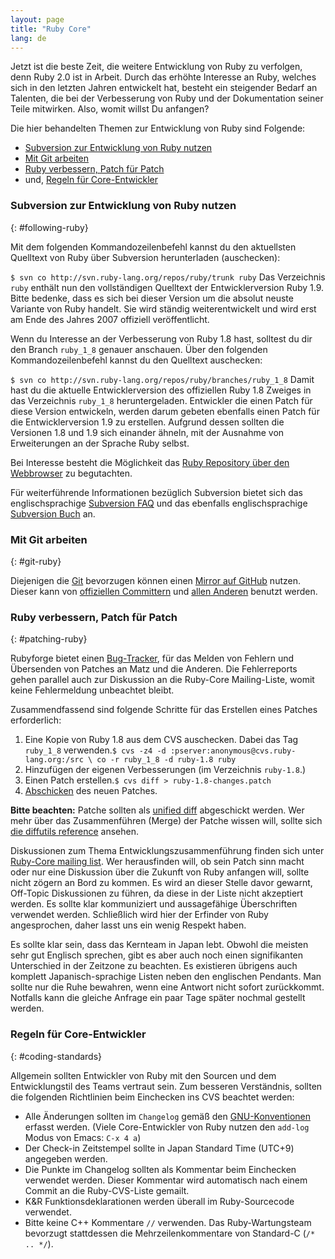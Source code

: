 ```yaml
---
layout: page
title: "Ruby Core"
lang: de
---
```


Jetzt ist die beste Zeit, die weitere Entwicklung von Ruby zu verfolgen,
denn Ruby 2.0 ist in Arbeit. Durch das erhöhte Interesse an Ruby,
welches sich in den letzten Jahren entwickelt hat, besteht ein
steigender Bedarf an Talenten, die bei der Verbesserung von Ruby und der
Dokumentation seiner Teile mitwirken. Also, womit willst Du anfangen?

Die hier behandelten Themen zur Entwicklung von Ruby sind Folgende:

* [Subversion zur Entwicklung von Ruby nutzen](#following-ruby)
* [Mit Git arbeiten](#git-ruby)
* [Ruby verbessern, Patch für Patch](#patching-ruby)
* und, [Regeln für Core-Entwickler](#coding-standards)

### Subversion zur Entwicklung von Ruby nutzen
{: #following-ruby}

Mit dem folgenden Kommandozeilenbefehl kannst du den aktuellsten
Quelltext von Ruby über Subversion herunterladen (auschecken):

 `
 $ svn co http://svn.ruby-lang.org/repos/ruby/trunk ruby
` Das Verzeichnis `ruby` enthält nun den vollständigen Quelltext der
Entwicklerversion Ruby 1.9. Bitte bedenke, dass es sich bei dieser
Version um die absolut neuste Variante von Ruby handelt. Sie wird
ständig weiterentwickelt und wird erst am Ende des Jahres 2007 offiziell
veröffentlicht.

Wenn du Interesse an der Verbesserung von Ruby 1.8 hast, solltest du dir
den Branch `ruby_1_8` genauer anschauen. Über den folgenden
Kommandozeilenbefehl kannst du den Quelltext auschecken:

 `
 $ svn co http://svn.ruby-lang.org/repos/ruby/branches/ruby_1_8
` Damit hast du die aktuelle Entwicklerversion des offiziellen Ruby 1.8
Zweiges in das Verzeichnis `ruby_1_8` heruntergeladen. Entwickler die
einen Patch für diese Version entwickeln, werden darum gebeten ebenfalls
einen Patch für die Entwicklerversion 1.9 zu erstellen. Aufgrund dessen
sollten die Versionen 1.8 und 1.9 sich einander ähneln, mit der Ausnahme
von Erweiterungen an der Sprache Ruby selbst.

Bei Interesse besteht die Möglichkeit das [Ruby Repository über den
Webbrowser][1] zu begutachten.

Für weiterführende Informationen bezüglich Subversion bietet sich das
englischsprachige [Subversion FAQ][2] und das ebenfalls
englischsprachige [Subversion Buch][3] an.

### Mit Git arbeiten
{: #git-ruby}

Diejenigen die [Git][4] bevorzugen können einen [Mirror auf GitHub][5]
nutzen. Dieser kann von [offiziellen Committern][6] und [allen
Anderen][7] benutzt werden.

### Ruby verbessern, Patch für Patch
{: #patching-ruby}

Rubyforge bietet einen [Bug-Tracker][8], für das Melden von Fehlern und
Übersenden von Patches an Matz und die Anderen. Die Fehlerreports gehen
parallel auch zur Diskussion an die Ruby-Core Mailing-Liste, womit keine
Fehlermeldung unbeachtet bleibt.

Zusammendfassend sind folgende Schritte für das Erstellen eines Patches
erforderlich:

1.  Eine Kopie von Ruby 1.8 aus dem CVS auschecken. Dabei das Tag
    `ruby_1_8` verwenden.`
     $ cvs -z4 -d :pserver:anonymous@cvs.ruby-lang.org:/src \
         co -r ruby_1_8 -d ruby-1.8 ruby
    `
2.  Hinzufügen der eigenen Verbesserungen (im Verzeichnis `ruby-1.8`.)
3.  Einen Patch erstellen.`
     $ cvs diff > ruby-1.8-changes.patch
    `
4.  [Abschicken][9] des neuen Patches.

**Bitte beachten:** Patche sollten als [unified diff][10] abgeschickt
werden. Wer mehr über das Zusammenführen (Merge) der Patche wissen will,
sollte sich [die diffutils reference][11] ansehen.

Diskussionen zum Thema Entwicklungszusammenführung finden sich unter
[Ruby-Core mailing list](/de/community/mailing-lists/). Wer
herausfinden will, ob sein Patch sinn macht oder nur eine Diskussion
über die Zukunft von Ruby anfangen will, sollte nicht zögern an Bord zu
kommen. Es wird an dieser Stelle davor gewarnt, Off-Topic Diskussionen
zu führen, da diese in der Liste nicht akzeptiert werden. Es sollte klar
kommuniziert und aussagefähige Überschriften verwendet werden.
Schließlich wird hier der Erfinder von Ruby angesprochen, daher lasst
uns ein wenig Respekt haben.

Es sollte klar sein, dass das Kernteam in Japan lebt. Obwohl die meisten
sehr gut Englisch sprechen, gibt es aber auch noch einen signifikanten
Unterschied in der Zeitzone zu beachten. Es existieren übrigens auch
komplett Japanisch-sprachige Listen neben den englischen Pendants. Man
sollte nur die Ruhe bewahren, wenn eine Antwort nicht sofort
zurückkommt. Notfalls kann die gleiche Anfrage ein paar Tage später
nochmal gestellt werden.

### Regeln für Core-Entwickler
{: #coding-standards}

Allgemein sollten Entwickler von Ruby mit den Sourcen und dem
Entwicklungstil des Teams vertraut sein. Zum besseren Verständnis,
sollten die folgenden Richtlinien beim Einchecken ins CVS beachtet
werden:

* Alle Änderungen sollten im `Changelog` gemäß den
  [GNU-Konventionen][12] erfasst werden. (Viele Core-Entwickler von Ruby
  nutzen den `add-log` Modus von Emacs: `C-x 4 a`)
* Der Check-in Zeitstempel sollte in Japan Standard Time (UTC+9)
  angegeben werden.
* Die Punkte im Changelog sollten als Kommentar beim Einchecken
  verwendet werden. Dieser Kommentar wird automatisch nach einem Commit
  an die Ruby-CVS-Liste gemailt.
* K&amp;R Funktionsdeklarationen werden überall im Ruby-Sourcecode
  verwendet.
* Bitte keine C++ Kommentare `//` verwenden. Das Ruby-Wartungsteam
  bevorzugt stattdessen die Mehrzeilenkommentare von Standard-C (`/* ..
  */`).



[1]: http://svn.ruby-lang.org/cgi-bin/viewvc.cgi/ 
[2]: http://subversion.tigris.org/faq.html 
[3]: http://svnbook.org 
[4]: http://git-scm.com/ 
[5]: http://github.com/ruby/ruby 
[6]: http://wiki.github.com/shyouhei/ruby/committerhowto 
[7]: http://wiki.github.com/shyouhei/ruby/noncommitterhowto 
[8]: http://rubyforge.org/tracker/?func=browse&amp;group_id=426&amp;atid=1698 
[9]: http://rubyforge.org/tracker/?func=add&amp;group_id=426&amp;atid=1700 
[10]: http://www.gnu.org/software/diffutils/manual/html_node/Unified-Format.html 
[11]: http://www.gnu.org/software/diffutils/manual/html_node/Merging-with-patch.html#Merging%20with%20patch 
[12]: http://www.gnu.org/prep/standards/standards.html#Change-Logs 
